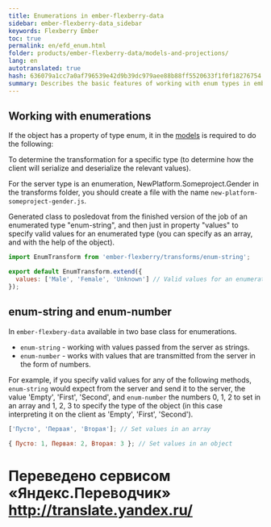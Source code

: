 ```yaml
--- 
title: Enumerations in ember-flexberry-data 
sidebar: ember-flexberry-data_sidebar 
keywords: Flexberry Ember 
toc: true 
permalink: en/efd_enum.html 
folder: products/ember-flexberry-data/models-and-projections/ 
lang: en 
autotranslated: true 
hash: 636079a1cc7a0af796539e42d9b39dc979aee88b88ff5520633f1f0f18276754 
summary: Describes the basic features of working with enum types in ember-flexberry-data. 
--- 
```


## Working with enumerations 

If the object has a property of type enum, it in the [models](efd_model.html) is required to do the following: 

To determine the transformation for a specific type (to determine how the client will serialize and deserialize the relevant values). 

For the server type is an enumeration, NewPlatform.Someproject.Gender in the transforms folder, you should create a file with the name `new-platform-someproject-gender.js`. 

Generated class to posledovat from the finished version of the job of an enumerated type "enum-string", and then just in property "values" to specify valid values for an enumerated type (you can specify as an array, and with the help of the object). 

```javascript
import EnumTransform from 'ember-flexberry/transforms/enum-string';

export default EnumTransform.extend({
  values: ['Male', 'Female', 'Unknown'] // Valid values for an enumerated type. 
});
``` 

## enum-string and enum-number 

In `ember-flexbery-data` available in two base class for enumerations. 

* `enum-string` - working with values passed from the server as strings. 
* `enum-number` - works with values that are transmitted from the server in the form of numbers. 

For example, if you specify valid values for any of the following methods, `enum-string` would expect from the server and send it to the server, the value 'Empty', 'First', 'Second', and `enum-number` the numbers 0, 1, 2 to set in an array and 1, 2, 3 to specify the type of the object (in this case interpreting it on the client as 'Empty', 'First', 'Second'). 

```javascript
['Пусто', 'Первая', 'Вторая']; // Set values in an array 

{ Пусто: 1, Первая: 2, Вторая: 3 }; // Set values in an object 
``` 



 # Переведено сервисом «Яндекс.Переводчик» http://translate.yandex.ru/
